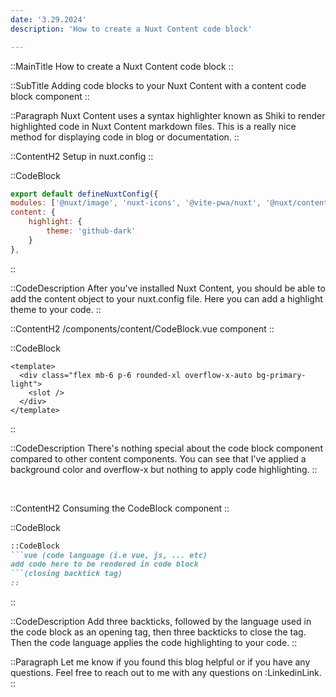 ```yaml
---
date: '3.29.2024'
description: 'How to create a Nuxt Content code block'

---
```


::MainTitle
How to create a Nuxt Content code block
::

::SubTitle
Adding code blocks to your Nuxt Content with a content code block component
::

::Paragraph
Nuxt Content uses a syntax highlighter known as Shiki to render highlighted code in Nuxt Content markdown files.
This is a really nice method for displaying code in blog or documentation.
::

::ContentH2
Setup in nuxt.config
::

::CodeBlock
```js
export default defineNuxtConfig({
modules: ['@nuxt/image', 'nuxt-icons', '@vite-pwa/nuxt', '@nuxt/content'],
content: {
    highlight: {
        theme: 'github-dark'
    }
},
```
::

::CodeDescription
After you've installed Nuxt Content, you should be able to add the content object to your nuxt.config file.
Here you can add a highlight theme to your code.
::

::ContentH2
/components/content/CodeBlock.vue component
::

::CodeBlock
```vue
<template>
  <div class="flex mb-6 p-6 rounded-xl overflow-x-auto bg-primary-light">
    <slot />
  </div>
</template>
```
::

::CodeDescription
There's nothing special about the code block component compared to other content components.
You can see that I've applied a background color and overflow-x but nothing to apply code highlighting.
::

<br />

::ContentH2
Consuming the CodeBlock component
::

::CodeBlock
```markdown
::CodeBlock
```vue (code language (i.e vue, js, ... etc)
add code here to be rendered in code block
```(closing backtick tag)
::
```
::

::CodeDescription
Add three backticks, followed by the language used in the code block as an opening tag, then three backticks to close the tag.
Then the code language applies the code highlighting to your code.
::


::Paragraph
Let me know if you found this blog helpful or if you have any questions.  Feel free to reach out to me with any questions on :LinkedinLink.
::



